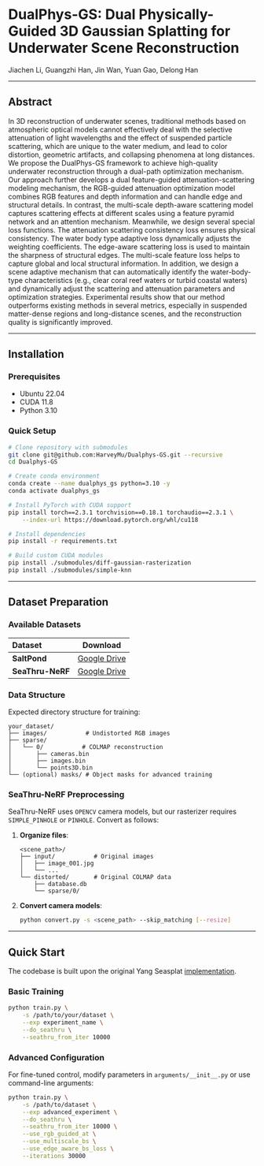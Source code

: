 # DualPhys-GS: Dual Physically-Guided 3D Gaussian Splatting for Underwater Scene Reconstruction

<div align="left">
Jiachen Li, Guangzhi Han, Jin Wan, Yuan Gao, Delong Han

</div>

---

## Abstract

In 3D reconstruction of underwater scenes, traditional methods based on atmospheric optical models cannot effectively deal with the selective attenuation of light wavelengths and the effect of suspended particle scattering, which are unique to the water medium, and lead to color distortion, geometric artifacts, and collapsing phenomena at long distances. We propose the DualPhys-GS framework to achieve high-quality underwater reconstruction through a dual-path optimization mechanism. Our approach further develops a dual feature-guided attenuation-scattering modeling mechanism, the RGB-guided attenuation optimization model combines RGB features and depth information and can handle edge and structural details. In contrast, the multi-scale depth-aware scattering model captures scattering effects at different scales using a feature pyramid network and an attention mechanism. Meanwhile, we design several special loss functions. The attenuation scattering consistency loss ensures physical consistency. The water body type adaptive loss dynamically adjusts the weighting coefficients. The edge-aware scattering loss is used to maintain the sharpness of structural edges. The multi-scale feature loss helps to capture global and local structural information. In addition, we design a scene adaptive mechanism that can automatically identify the water-body-type characteristics (e.g., clear coral reef waters or turbid coastal waters) and dynamically adjust the scattering and attenuation parameters and optimization strategies. Experimental results show that our method outperforms existing methods in several metrics, especially in suspended matter-dense regions and long-distance scenes, and the reconstruction quality is significantly improved.

---

## Installation

### Prerequisites

- Ubuntu 22.04
- CUDA 11.8
- Python 3.10

### Quick Setup

```bash
# Clone repository with submodules
git clone git@github.com:HarveyMu/Dualphys-GS.git --recursive
cd Dualphys-GS

# Create conda environment
conda create --name dualphys_gs python=3.10 -y
conda activate dualphys_gs

# Install PyTorch with CUDA support
pip install torch==2.3.1 torchvision==0.18.1 torchaudio==2.3.1 \
    --index-url https://download.pytorch.org/whl/cu118

# Install dependencies
pip install -r requirements.txt

# Build custom CUDA modules
pip install ./submodules/diff-gaussian-rasterization
pip install ./submodules/simple-knn
```

---

## Dataset Preparation

### Available Datasets

| Dataset                | Download                                                                                        |
| :--------------------- | ----------------------------------------------------------------------------------------------- |
| **SaltPond**     | [Google Drive](https://drive.google.com/file/d/1gItZkfEFmXZzIRh5b6wXeWD6GappX-QN/view?usp=sharing) |
| **SeaThru-NeRF** | [Google Drive](https://drive.google.com/uc?export=download&id=1RzojBFvBWjUUhuJb95xJPSNP3nJwZWaT)   |

### Data Structure

Expected directory structure for training:

```
your_dataset/
├── images/           # Undistorted RGB images
├── sparse/
│   └── 0/           # COLMAP reconstruction
│       ├── cameras.bin
│       ├── images.bin
│       └── points3D.bin
└── (optional) masks/ # Object masks for advanced training
```

### SeaThru-NeRF Preprocessing

SeaThru-NeRF uses `OPENCV` camera models, but our rasterizer requires `SIMPLE_PINHOLE` or `PINHOLE`. Convert as follows:

1. **Organize files**:

   ```
   <scene_path>/
   ├── input/           # Original images
   │   ├── image_001.jpg
   │   └── ...
   └── distorted/       # Original COLMAP data
       ├── database.db
       └── sparse/0/
   ```
2. **Convert camera models**:

   ```bash
   python convert.py -s <scene_path> --skip_matching [--resize]
   ```

---

## Quick Start

The codebase is built upon the original Yang Seasplat [implementation](https://github.com/dxyang/seasplat/). 

### Basic Training

```bash
python train.py \
    -s /path/to/your/dataset \
    --exp experiment_name \
    --do_seathru \
    --seathru_from_iter 10000
```

### Advanced Configuration

For fine-tuned control, modify parameters in `arguments/__init__.py` or use command-line arguments:

```bash
python train.py \
    -s /path/to/dataset \
    --exp advanced_experiment \
    --do_seathru \
    --seathru_from_iter 10000 \
    --use_rgb_guided_at \
    --use_multiscale_bs \
    --use_edge_aware_bs_loss \
    --iterations 30000
```

